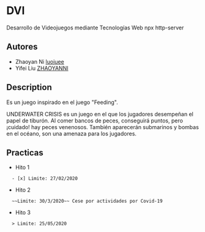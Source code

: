 # DVI
Desarrollo de Videojuegos mediante Tecnologías Web
npx http-server

## Autores
* Zhaoyan Ni [luojuee](https://github.com/luojuee)
* Yifei Liu [ZHAOYANNI](https://github.com/ZHAOYANNI)

## Description

  Es un juego inspirado en el juego "Feeding".

  UNDERWATER CRISIS es un juego en el que los jugadores desempeñan el papel de tiburón.
  Al comer bancos de peces, conseguirá puntos, pero ¡cuidado! hay peces venenosos.
  También aparecerán submarinos y bombas en el océano, son una amenaza para los jugadores. 

## Practicas
* Hito 1
```
  - [x] Limite: 27/02/2020
```
* Hito 2
```
  ~~Limite: 30/3/2020~~ Cese por actividades por Covid-19
```
* Hito 3
```
  > Limite: 25/05/2020
```
